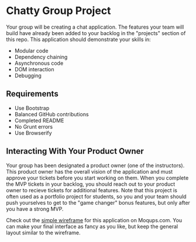 # Chatty Group Project
Your group will be creating a chat application. The features your team will build have already been added to your backlog in the "projects" section of this repo. This application should demonstrate your skills in:
- Modular code
- Dependency chaining
- Asynchronous code
- DOM interaction
- Debugging

## Requirements
* Use Bootstrap
* Balanced GitHub contributions
* Completed README
* No Grunt errors
* Use Browserify

## Interacting With Your Product Owner
Your group has been designated a product owner (one of the instructors). This product owner has the overall vision of the application and must approve your tickets before you start working on them. When you complete the MVP tickets in your backlog, you should reach out to your product owner to recieve tickets for additional features. Note that this project is often used as a portfolio project for students, so you and your team should push yourselves to get to the "game changer" bonus features, but only after you have a strong MVP.


Check out the [simple wireframe](https://app.moqups.com/chortlehoort/uGBbLbK46Y/view/page/a3bd0c733) for this application on Moqups.com. You can make your final interface as fancy as you like, but keep the general layout similar to the wireframe.
